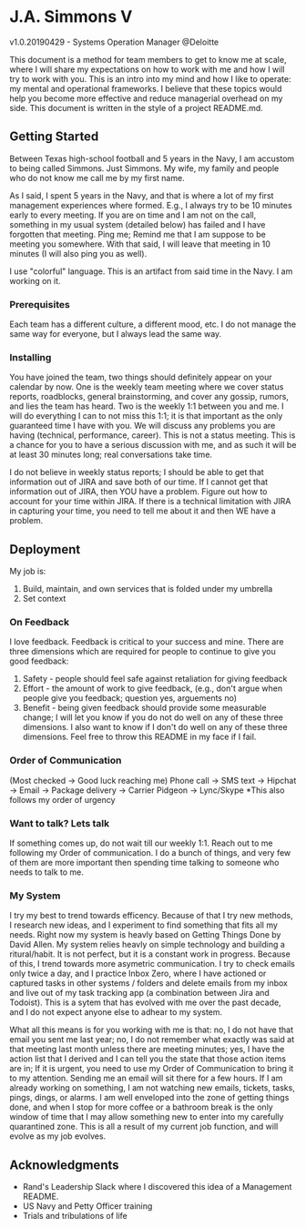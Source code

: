 # J.A. Simmons V
v1.0.20190429 - Systems Operation Manager @Deloitte

This document is a method for team members to get to know me at scale, where I will share my expectations on how to work with me and how I will try to work with you. This is an intro into my mind and how I like to operate: my mental and operational frameworks. I believe that these topics would help you become more effective and reduce managerial overhead on my side. This document is written in the style of a project README.md.

## Getting Started

Between Texas high-school football and 5 years in the Navy, I am accustom to being called Simmons. Just Simmons. My wife, my family and people who do not know me call me by my first name. 

As I said, I spent 5 years in the Navy, and that is where a lot of my first management experiences where formed. E.g., I always try to be 10 minutes early to every meeting. If you are on time and I am not on the call, something in my usual system (detailed below) has failed and I have forgotten that meeting. Ping me; Remind me that I am suppose to be meeting you somewhere. With that said, I will leave that meeting in 10 minutes (I will also ping you as well).

I use "colorful" language. This is an artifact from said time in the Navy. I am working on it.

### Prerequisites

Each team has a different culture, a different mood, etc. I do not manage the same way for everyone, but I always lead the same way.

### Installing

You have joined the team, two things should definitely appear on your calendar by now. One is the weekly team meeting where we cover status reports, roadblocks, general brainstorming, and cover any gossip, rumors, and lies the team has heard. Two is the weekly 1:1 between you and me. I will do everything I can to not miss this 1:1; it is that important as the only guaranteed time I have with you. We will discuss any problems you are having (technical, performance, career). This is not a status meeting. This is a chance for you to have a serious discussion with me, and as such it will be at least 30 minutes long; real conversations take time.

I do not believe in weekly status reports; I should be able to get that information out of JIRA and save both of our time. If I cannot get that information out of JIRA, then YOU have a problem. Figure out how to account for your time within JIRA. If there is a technical limitation with JIRA in capturing your time, you need to tell me about it and then WE have a problem.

## Deployment

My job is:
1. Build, maintain, and own services that is folded under my umbrella
2. Set context

### On Feedback
I love feedback. Feedback is critical to your success and mine. There are three dimensions which are required for people to continue to give you good feedback:
1) Safety - people should feel safe against retaliation for giving feedback
2) Effort - the amount of work to give feedback, (e.g., don't argue when people give you feedback; question yes, arguements no)
3) Benefit - being given feedback should provide some measurable change;
I will let you know if you do not do well on any of these three dimensions. I also want to know if I don't do well on any of these three dimensions. Feel free to throw this README in my face if I fail.

### Order of Communication
(Most checked -> Good luck reaching me)
Phone call -> SMS text -> Hipchat -> Email -> Package delivery -> Carrier Pidgeon -> Lync/Skype
*This also follows my order of urgency

### Want to talk? Lets talk
If something comes up, do not wait till our weekly 1:1. Reach out to me following my Order of communication. I do a bunch of things, and very few of them are more important then spending time talking to someone who needs to talk to me.

### My System
I try my best to trend towards efficency. Because of that I try new methods, I research new ideas, and I experiment to find something that fits all my needs. Right now my system is heavly based on Getting Things Done by David Allen. My system relies heavly on simple technology and building a ritural/habit. It is not perfect, but it is a constant work in progress. Because of this, I trend towards more asymetric communication. I try to check emails only twice a day, and I practice Inbox Zero, where I have actioned or captured tasks in other systems / folders and delete emails from my inbox and live out of my task tracking app (a combination between Jira and Todoist). This is a sytem that has evolved with me over the past decade, and I do not expect anyone else to adhear to my system.

What all this means is for you working with me is that: no, I do not have that email you sent me last year; no, I do not remember what exactly was said at that meeting last month unless there are meeting minutes; yes, I have the action list that I derived and I can tell you the state that those action items are in; If it is urgent, you need to use my Order of Communication to bring it to my attention. Sending me an email will sit there for a few hours. If I am already working on something, I am not watching new emails, tickets, tasks, pings, dings, or alarms. I am well enveloped into the zone of getting things done, and when I stop for more coffee or a bathroom break is the only window of time that I may allow something new to enter into my carefully quarantined zone. This is all a result of my current job function, and will evolve as my job evolves.

## Acknowledgments

* Rand's Leadership Slack where I discovered this idea of a Management README.
* US Navy and Petty Officer training
* Trials and tribulations of life
